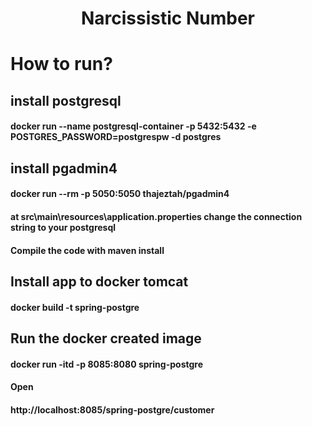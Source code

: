 <h1 align="center">Narcissistic Number</h1>

# How to run?

## install postgresql<br />

#### docker run --name postgresql-container -p 5432:5432 -e POSTGRES_PASSWORD=postgrespw -d postgres<br />

## install pgadmin4<br />

#### docker run --rm -p 5050:5050 thajeztah/pgadmin4 <br />

#### at src\main\resources\application.properties change the connection string to your postgresql<br />

#### Compile the code with maven install<br />

## Install app to docker tomcat<br />

#### docker build -t spring-postgre<br />

## Run the docker created image <br />

#### docker run -itd -p 8085:8080 spring-postgre<br />

#### Open<br />

#### http://localhost:8085/spring-postgre/customer<br />